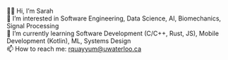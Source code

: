 👋🏼 Hi, I’m Sarah <br>
👀 I’m interested in Software Engineering, Data Science, AI, Biomechanics, Signal Processing <br>
🌱 I’m currently learning Software Development (C/C++, Rust, JS), Mobile Development (Kotlin), ML, Systems Design <br>
📫 How to reach me: rquayyum@uwaterloo.ca
